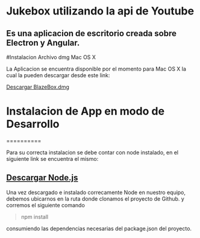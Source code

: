 # Jukebox utilizando la api de Youtube

Es una aplicacion de escritorio creada sobre Electron y Angular.
--------------------

#Instalacion Archivo dmg Mac OS X

La Aplicacion se encuentra disponible por el momento para Mac OS X la cual la pueden descargar desde este link:

[Descargar BlazeBox.dmg](https://mega.nz/#!WQ8ESApY!BNjnRRHQHq_1a0lzq9bD2XmrBF4_xtrouXul2uwDDaY "Descargar BlazeBox")


# Instalacion de App en modo de Desarrollo
==========

Para su correcta instalacion se debe contar con node instalado, en el siguiente link se encuentra el mismo:

  [Descargar Node.js](https://nodejs.org/en/download/ "Link a el website de Node")
--------------------

Una vez descargado e instalado correcamente Node en nuestro equipo, debemos ubicarnos en la ruta donde clonamos el proyecto de Github. y corremos el siguiente comando

> npm install

consumiendo las dependencias necesarias del package.json del proyecto.
